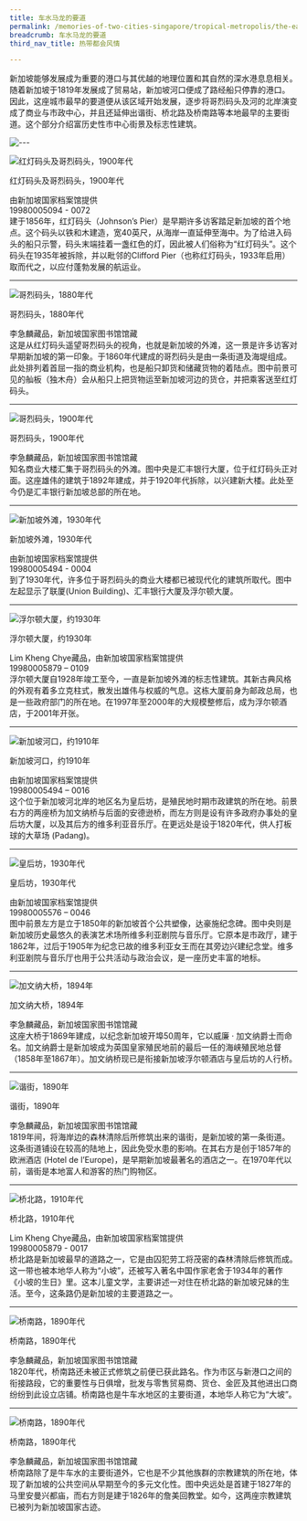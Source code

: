 ```yaml
---
title: 车水马龙的要道
permalink: /memories-of-two-cities-singapore/tropical-metropolis/the-earliest-thoroughfares/
breadcrumb: 车水马龙的要道
third_nav_title: 热带都会风情

---
```


新加坡能够发展成为重要的港口与其优越的地理位置和其自然的深水港息息相关。随着新加坡于1819年发展成了贸易站，新加坡河口便成了路经船只停靠的港口。因此，这座城市最早的要道便从该区域开始发展，逐步将哥烈码头及河的北岸演变成了商业与市政中心，并且还延伸出谐街、桥北路及桥南路等本地最早的主要街道。这个部分介绍富历史性市中心街景及标志性建筑。

<p></p>

![---](/images/partition.jpg)

![红灯码头及哥烈码头，1900年代](/images/Sub1-1-Johnstons-Pier-And-Collyer-Quay.jpg)
<div class="custom-caption">
<div><p>红灯码头及哥烈码头，1900年代</p></div>
<div>由新加坡国家档案馆提供</div>
<div>19980005094 - 0072</div>
</div>
建于1856年，红灯码头（Johnson’s Pier）是早期许多访客踏足新加坡的首个地点。这个码头以铁和木建造，宽40英尺，从海岸一直延伸至海中。为了给进入码头的船只示警，码头末端挂着一盏红色的灯，因此被人们俗称为“红灯码头”。这个码头在1935年被拆除，并以毗邻的Clifford Pier（也称红灯码头，1933年启用）取而代之，以应付蓬勃发展的航运业。
<p></p>
<p></p>
<hr>

![哥烈码头，1880年代](/images/Sub1-2-Quay.jpg)
<div class="custom-caption">
<div><p>哥烈码头，1880年代</p></div>
<div>李急麟藏品，新加坡国家图书馆馆藏</div>
</div>
这是从红灯码头遥望哥烈码头的视角，也就是新加坡的外滩，这一景是许多访客对早期新加坡的第一印象。于1860年代建成的哥烈码头是由一条街道及海堤组成。此处排列着首屈一指的商业机构，也是船只卸货和储藏货物的着陆点。图中前景可见的舢板（独木舟）会从船只上把货物运至新加坡河边的货仓，并把乘客送至红灯码头。
<p></p>
<p></p>
<hr>


![哥烈码头，1900年代](/images/Sub1-3-Commercial-Square.jpg)
<div class="custom-caption">
<div><p>哥烈码头，1900年代</p></div>
<div>李急麟藏品，新加坡国家图书馆馆藏</div>
</div>
知名商业大楼汇集于哥烈码头的外滩。图中央是汇丰银行大厦，位于红灯码头正对面。这座雄伟的建筑于1892年建成，并于1920年代拆除，以兴建新大楼。此处至今仍是汇丰银行新加坡总部的所在地。
<p></p>
<p></p>
<hr>


![新加坡外滩，1930年代](/images/Sub1-4-singapore-waterfront.jpg)
<div class="custom-caption">
<div><p>新加坡外滩，1930年代</p></div>
<div>由新加坡国家档案馆提供</div>
<div>19980005494 - 0004</div>
</div>
到了1930年代，许多位于哥烈码头的商业大楼都已被现代化的建筑所取代。图中左起显示了联厦(Union Building)、汇丰银行大厦及浮尔顿大厦。
<p></p>
<p></p>
<hr>


![浮尔顿大厦，约1930年](/images/Sub1-5-General-Post-Office-And-Singapore-Clubfullerton.jpg)
<div class="custom-caption">
<div><p>浮尔顿大厦，约1930年</p></div>
<div>Lim Kheng Chye藏品，由新加坡国家档案馆提供</div>
<div>19980005879 – 0109</div>
</div>
浮尔顿大厦自1928年竣工至今，一直是新加坡外滩的标志性建筑。其新古典风格的外观有着多立克柱式，散发出雄伟与权威的气息。这栋大厦前身为邮政总局，也是一些政府部门的所在地。在1997年至2000年的大规模整修后，成为浮尔顿酒店，于2001年开张。
<p></p>
<p></p>
<hr>


![新加坡河口，约1910年](/images/Sub1-6.jpg)
<div class="custom-caption">
<div><p>新加坡河口，约1910年</p></div>
<div>由新加坡国家档案馆提供</div>
<div>19980005494 – 0016</div>
</div>
这个位于新加坡河北岸的地区名为皇后坊，是殖民地时期市政建筑的所在地。前景右方的两座桥为加文纳桥与后面的安德逊桥，而左方则是设有许多政府办事处的皇后坊大厦，以及其后方的维多利亚音乐厅。在更远处是设于1820年代，供人打板球的大草场 (Padang)。
<p></p>
<p></p>
<hr>


![皇后坊，1930年代](/images/Sub1-7-Town-Hall.jpg)
<div class="custom-caption">
<div><p>皇后坊，1930年代</p></div>
<div>由新加坡国家档案馆提供</div>
<div>19980005576 – 0046</div>
</div>
图中前景左方是立于1850年的新加坡首个公共塑像，达豪施纪念碑。图中央则是新加坡历史最悠久的表演艺术场所维多利亚剧院与音乐厅。它原本是市政厅，建于1862年，过后于1905年为纪念已故的维多利亚女王而在其旁边兴建纪念堂。维多利亚剧院与音乐厅也用于公共活动与政治会议，是一座历史丰富的地标。
<p></p>
<p></p>
<hr>


![加文纳大桥，1894年](/images/Sub1-8-Cavenagh-Bridge.jpg)
<div class="custom-caption">
<div><p>加文纳大桥，1894年</p></div>
<div>李急麟藏品，新加坡国家图书馆馆藏</div>
</div>
这座大桥于1869年建成，以纪念新加坡开埠50周年，它以威廉 · 加文纳爵士而命名。加文纳爵士是新加坡成为英国皇家殖民地前的最后一任的海峡殖民地总督（1858年至1867年）。加文纳桥现已是衔接新加坡浮尔顿酒店与皇后坊的人行桥。
<p></p>
<p></p>
<hr>


![谐街，1890年](/images/Sub1-9-Hotel-Del-Europe-High-Street.jpg)
<div class="custom-caption">
<div><p>谐街，1890年</p></div>
<div>李急麟藏品，新加坡国家图书馆馆藏</div>
</div>
1819年间，将海岸边的森林清除后所修筑出来的谐街，是新加坡的第一条街道。这条街道铺设在较高的陆地上，因此免受水患的影响。在其右方是创于1857年的欧洲酒店 (Hotel de l’Europe)，是早期新加坡最著名的酒店之一。在1970年代以前，谐街是本地富人和游客的热门购物区。
<p></p>
<p></p>
<hr>


![桥北路，1910年代](/images/Sub1-10-North-Bridge-Road.jpg)
<div class="custom-caption">
<div><p>桥北路，1910年代</p></div>
<div>Lim Kheng Chye藏品，由新加坡国家档案馆提供</div>
<div>19980005879 - 0017</div>
</div>
桥北路是新加坡最早的道路之一，它是由囚犯劳工将茂密的森林清除后修筑而成。这一带也被本地华人称为“小坡”，还被写入著名中国作家老舍于1934年的著作《小坡的生日》里。这本儿童文学，主要讲述一对住在桥北路的新加坡兄妹的生活。至今，这条路仍是新加坡的主要道路之一。
<p></p>
<p></p>
<hr>


![桥南路，1890年代](/images/Sub1-11-Central-Police-Station-And-Police-Court.jpg)
<div class="custom-caption">
<div><p>桥南路，1890年代</p></div>
<div>李急麟藏品，新加坡国家图书馆馆藏</div>
</div>
1820年代，桥南路还未被正式修筑之前便已获此路名。作为市区与新港口之间的衔接路段，它的重要性与日俱增，批发与零售贸易商、货仓、金匠及其他进出口商纷纷到此设立店铺。桥南路也是牛车水地区的主要街道，本地华人称它为“大坡”。
<p></p>
<p></p>
<hr>


![桥南路，1890年代](/images/Sub1-12-North-Bridge-Road.jpg)
<div class="custom-caption">
<div><p>桥南路，1890年代</p></div>
<div>李急麟藏品，新加坡国家图书馆馆藏</div>
</div>
桥南路除了是牛车水的主要街道外，它也是不少其他族群的宗教建筑的所在地，体现了新加坡的公共空间从早期至今的多元文化性。图中央远处是首建于1827年的马里安曼兴都庙，而右方则是建于1826年的詹美回教堂。如今，这两座宗教建筑已被列为新加坡国家古迹。
<p></p>
<p></p>

